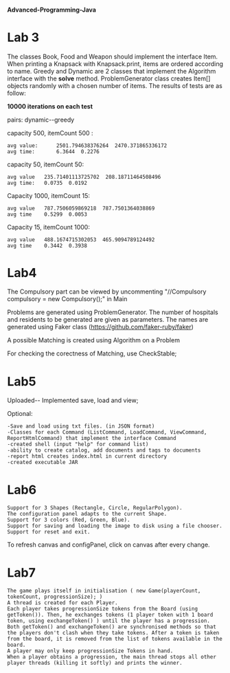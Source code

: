 #### Advanced-Programming-Java

# Lab 3

The classes Book, Food and Weapon should implement the interface Item.
   When printing a Knapsack with Knapsack.print, items are ordered according to name.
   Greedy and Dynamic are 2 classes that implement the Algorithm interface with the **solve** method.
   ProblemGenerator class creates Item[] objects randomly with a chosen number of items.
   The results of tests are as follow:


**10000 iterations on each test**

pairs: dynamic--greedy


capacity 500, itemCount 500 : 

	avg value:  	2501.794638376264  2470.371865336172
   	avg time:     	6.3644  0.2276

capacity 50, itemCount 50:

    avg value 	235.71401113725702  208.18711464508496
	avg time: 	0.0735  0.0192

Capacity 1000, itemCount 15: 	

    avg value  	787.7506059869218  787.7501364038869
	avg time  	0.5299  0.0053

Capacity 15, itemCount 1000:
        
 	avg value	488.1674715302053  465.9094789124492
    avg time	0.3442  0.3938



# Lab4

The Compulsory part can be viewed by uncommenting "//Compulsory compulsory = new Compulsory();" in Main

Problems are generated using ProblemGenerator. The number of hospitals and residents to be generated are given as parameters. The names are generated using Faker class (https://github.com/faker-ruby/faker)

A possible Matching is created using Algorithm on a Problem

For checking the corectness of Matching, use CheckStable;


# Lab5

Uploaded--
Implemented save, load and view; 

Optional:
    
    -Save and load using txt files. (in JSON format)
    -Classes for each Command (ListCommand, LoadCommand, ViewCommand, ReportHtmlCommand) that implement the interface Command
    -created shell (input "help" for command list)
    -ability to create catalog, add documents and tags to documents
    -report html creates index.html in current directory
    -created executable JAR

# Lab6

    Support for 3 Shapes (Rectangle, Circle, RegularPolygon).
    The configuration panel adapts to the current Shape.
    Support for 3 colors (Red, Green, Blue).
    Support for saving and loading the image to disk using a file chooser.
    Support for reset and exit.
To refresh canvas and configPanel, click on canvas after every change.

# Lab7

    The game plays itself in initialisation ( new Game(playerCount, tokenCount, progressionSize); )
    A thread is created for each Player.
    Each player takes progressionSize tokens from the Board (using getToken()). Then, he exchanges tokens (1 player token with 1 board token, using exchangeToken() ) until the player has a progression.
    Both getToken() and exchangeToken() are synchronised methods so that the players don't clash when they take tokens. After a token is taken from the board, it is removed from the list of tokens available in the board.
    A player may only keep progressionSize Tokens in hand.
    When a player obtains a progression, the main thread stops all other player threads (killing it softly) and prints the winner.